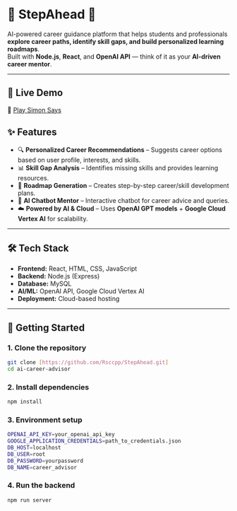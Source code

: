 # 🎯 StepAhead 🤖

AI-powered career guidance platform that helps students and professionals **explore career paths, identify skill gaps, and build personalized learning roadmaps**.  
Built with **Node.js**, **React**, and **OpenAI API** — think of it as your **AI-driven career mentor**.

---
## 📍 Live Demo
🔗 [Play Simon Says]([https://stepahead-96d2.onrender.com/])

## ✨ Features

- 🔍 **Personalized Career Recommendations** – Suggests career options based on user profile, interests, and skills.  
- 📊 **Skill Gap Analysis** – Identifies missing skills and provides learning resources.  
- 🧭 **Roadmap Generation** – Creates step-by-step career/skill development plans.  
- 🤝 **AI Chatbot Mentor** – Interactive chatbot for career advice and queries.  
- ☁️ **Powered by AI & Cloud** – Uses **OpenAI GPT models** + **Google Cloud Vertex AI** for scalability.  

---

## 🛠️ Tech Stack

- **Frontend:** React, HTML, CSS, JavaScript  
- **Backend:** Node.js (Express)  
- **Database:** MySQL  
- **AI/ML:** OpenAI API, Google Cloud Vertex AI  
- **Deployment:** Cloud-based hosting  

---

## 🚀 Getting Started

### 1. Clone the repository
```bash
git clone [https://github.com/Rsccpp/StepAhead.git]
cd ai-career-advisor
```

### 2. Install dependencies
```bash
npm install
```

### 3. Environment setup
```bash
OPENAI_API_KEY=your_openai_api_key
GOOGLE_APPLICATION_CREDENTIALS=path_to_credentials.json
DB_HOST=localhost
DB_USER=root
DB_PASSWORD=yourpassword
DB_NAME=career_advisor
```

### 4. Run the backend
```bash
npm run server
```

